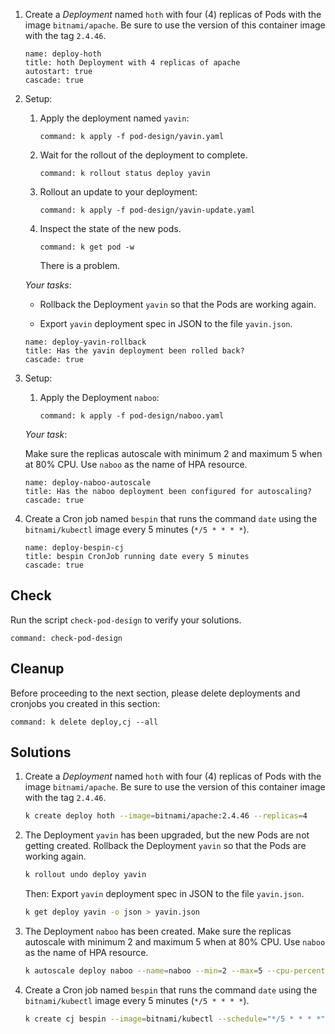 
1. Create a _Deployment_ named `hoth` with four (4) replicas of Pods with the image `bitnami/apache`. Be sure to use the version of this container image with the tag `2.4.46`.

    ```examiner:execute-test
    name: deploy-hoth
    title: hoth Deployment with 4 replicas of apache
    autostart: true
    cascade: true
    ```

1. Setup:

    1. Apply the deployment named `yavin`:

        ```terminal:execute
        command: k apply -f pod-design/yavin.yaml
        ```

    1. Wait for the rollout of the deployment to complete.

        ```terminal:execute
        command: k rollout status deploy yavin
        ```

    1. Rollout an update to your deployment:

        ```terminal:execute
        command: k apply -f pod-design/yavin-update.yaml
        ```

    1. Inspect the state of the new pods.

        ```terminal:execute
        command: k get pod -w
        ```

        There is a problem.

    _Your tasks_:

    - Rollback the Deployment `yavin` so that the Pods are working again.

    - Export `yavin` deployment spec in JSON to the file `yavin.json`.

    ```examiner:execute-test
    name: deploy-yavin-rollback
    title: Has the yavin deployment been rolled back?
    cascade: true
    ```

1. Setup:

    1. Apply the Deployment `naboo`:

        ```terminal:execute
        command: k apply -f pod-design/naboo.yaml
        ```

    _Your task_:

    Make sure the replicas autoscale with minimum 2 and maximum 5 when at 80% CPU.  Use `naboo` as the name of HPA resource.

    ```examiner:execute-test
    name: deploy-naboo-autoscale
    title: Has the naboo deployment been configured for autoscaling?
    cascade: true
    ```

1. Create a Cron job named `bespin` that runs the command `date` using the `bitnami/kubectl` image every 5 minutes (`*/5 * * * *`).

    ```examiner:execute-test
    name: deploy-bespin-cj
    title: bespin CronJob running date every 5 minutes
    cascade: true
    ```

## Check

Run the script `check-pod-design` to verify your solutions.

```terminal:execute
command: check-pod-design
```

## Cleanup

Before proceeding to the next section, please delete deployments and cronjobs you created in this section:

```terminal:execute
command: k delete deploy,cj --all
```

## Solutions

1. Create a _Deployment_ named `hoth` with four (4) replicas of Pods with the image `bitnami/apache`. Be sure to use the version of this container image with the tag `2.4.46`.

    ```bash
    k create deploy hoth --image=bitnami/apache:2.4.46 --replicas=4 
    ```

1. The Deployment `yavin` has been upgraded, but the new Pods are not getting created. Rollback the Deployment `yavin` so that the Pods are working again.

    ```bash
    k rollout undo deploy yavin
    ```

    Then: Export `yavin` deployment spec in JSON to the file `yavin.json`.

    ```bash
    k get deploy yavin -o json > yavin.json
    ```

1. The Deployment `naboo` has been created.  Make sure the replicas autoscale with minimum 2 and maximum 5 when at 80% CPU.  Use `naboo` as the name of HPA resource.

    ```bash
    k autoscale deploy naboo --name=naboo --min=2 --max=5 --cpu-percent=80
    ```

1. Create a Cron job named `bespin` that runs the command `date` using the `bitnami/kubectl` image every 5 minutes (`*/5 * * * *`).

    ```bash
    k create cj bespin --image=bitnami/kubectl --schedule="*/5 * * * *" -- date
    ```
